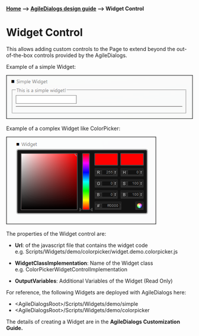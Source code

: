 __[Home](/) --> [AgileDialogs design guide](/guides/AgileDialogs-DesignGuide.md) --> Widget Control__

# Widget Control

This allows adding custom controls to the Page to extend beyond the
out-of-the-box controls provided by the AgileDialogs.

Example of a simple Widget:

![](../media/AgileDialogsDesignGuide/WidgetControl_01.png)

Example of a complex Widget like ColorPicker:

![](../media/AgileDialogsDesignGuide/WidgetControl_02.png)

The properties of the Widget control are:

-   **Url**: of the javascript file that contains the widget code  
    e.g. Scripts/Widgets/demo/colorpicker/widget.demo.colorpicker.js

-   **WidgetClassImplementation**: Name of the Widget class  
    e.g. ColorPickerWidgetControlImplementation

-   **OutputVariables**: Additional Variables of the Widget (Read Only)

For reference, the following Widgets are deployed with AgileDialogs here:

-   \<AgileDialogsRoot\>/Scripts/Widgets/demo/simple
-   \<AgileDialogsRoot\>/Scripts/Widgets/demo/colorpicker

The details of creating a Widget are in the **AgileDialogs Customization
Guide.**
